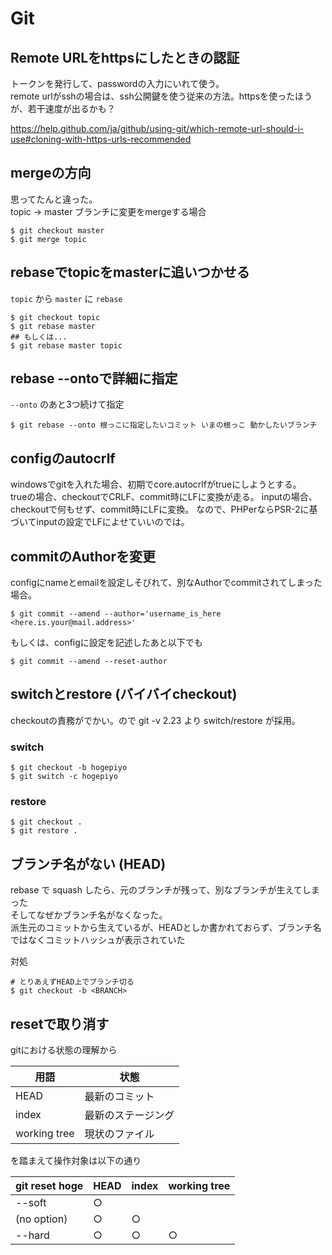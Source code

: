 # Git

## Remote URLをhttpsにしたときの認証
トークンを発行して、passwordの入力にいれて使う。  
remote urlがsshの場合は、ssh公開鍵を使う従来の方法。httpsを使ったほうが、若干速度が出るかも？

https://help.github.com/ja/github/using-git/which-remote-url-should-i-use#cloning-with-https-urls-recommended

## mergeの方向
思ってたんと違った。  
topic -> master ブランチに変更をmergeする場合
```
$ git checkout master
$ git merge topic
```

## rebaseでtopicをmasterに追いつかせる

`topic` から `master` に `rebase`

```
$ git checkout topic
$ git rebase master
## もしくは...
$ git rebase master topic
```

## rebase --ontoで詳細に指定

`--onto` のあと3つ続けて指定

```
$ git rebase --onto 根っこに指定したいコミット いまの根っこ 動かしたいブランチ
```

## configのautocrlf
windowsでgitを入れた場合、初期でcore.autocrlfがtrueにしようとする。  
trueの場合、checkoutでCRLF、commit時にLFに変換が走る。
inputの場合、checkoutで何もせず、commit時にLFに変換。
なので、PHPerならPSR-2に基づいてinputの設定でLFによせていいのでは。

## commitのAuthorを変更

configにnameとemailを設定しそびれて、別なAuthorでcommitされてしまった場合。

```
$ git commit --amend --author='username_is_here <here.is.your@mail.address>'
```

もしくは、configに設定を記述したあと以下でも

```
$ git commit --amend --reset-author
```

## switchとrestore (バイバイcheckout)
checkoutの責務がでかい。ので git -v 2.23 より switch/restore が採用。

### switch

```
$ git checkout -b hogepiyo
$ git switch -c hogepiyo
```

### restore

```
$ git checkout .
$ git restore .
```

## ブランチ名がない (HEAD)

rebase で squash したら、元のブランチが残って、別なブランチが生えてしまった  
そしてなぜかブランチ名がなくなった。  
派生元のコミットから生えているが、HEADとしか書かれておらず、ブランチ名ではなくコミットハッシュが表示されていた

対処
```
# とりあえずHEAD上でブランチ切る
$ git checkout -b <BRANCH>
```

## resetで取り消す

gitにおける状態の理解から

|用語|状態|
|---|---|
|HEAD|最新のコミット|
|index|最新のステージング|
|working tree|現状のファイル|

を踏まえて操作対象は以下の通り

|git reset hoge|HEAD|index|working tree|
|---|---|---|---|
|--soft|○|||		
|(no option)|○|○||
|--hard|○|○|○|
